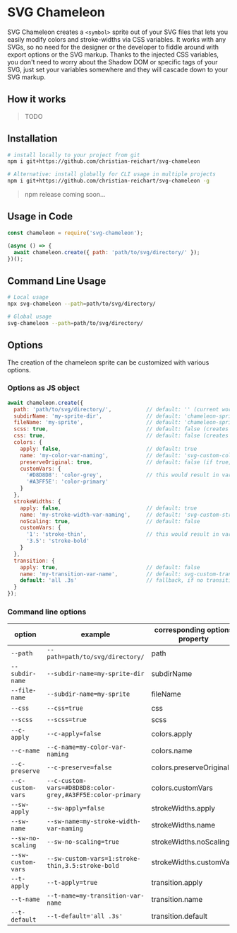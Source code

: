 # SVG Chameleon

SVG Chameleon creates a ```<symbol>``` sprite out of your SVG files that lets you easily modify colors and stroke-widths via CSS variables. It works with any SVGs, so no need for the designer or the developer to fiddle around with export options or the SVG markup. Thanks to the injected CSS variables, you don't need to worry about the Shadow DOM or specific tags of your SVG, just set your variables somewhere and they will cascade down to your SVG markup.

## How it works

> TODO

## Installation

``` bash
# install locally to your project from git
npm i git+https://github.com/christian-reichart/svg-chameleon
```

``` bash
# Alternative: install globally for CLI usage in multiple projects
npm i git+https://github.com/christian-reichart/svg-chameleon -g
```

> npm release coming soon...


## Usage in Code

```javascript
const chameleon = require('svg-chameleon');

(async () => {
  await chameleon.create({ path: 'path/to/svg/directory/' });
})();
```

## Command Line Usage

``` bash
# Local usage
npx svg-chameleon --path=path/to/svg/directory/
```

``` bash
# Global usage
svg-chameleon --path=path/to/svg/directory/
```

## Options

The creation of the chameleon sprite can be customized with various options.

### Options as JS object

```javascript
await chameleon.create({
  path: 'path/to/svg/directory/',           // default: '' (current working directory)  
  subdirName: 'my-sprite-dir',              // default: 'chameleon-sprite' (created inside your SVG directory, stores all generated files)
  fileName: 'my-sprite',                    // default: 'chameleon-sprite' (used for .svg, .scss and .css files)
  scss: true,                               // default: false (creates scss with classes for dimensions)
  css: true,                                // default: false (creates css with classes for dimensions)
  colors: {
    apply: false,                           // default: true
    name: 'my-color-var-naming',            // default: 'svg-custom-color' (individual colors are named 'svg-custom-color-1' and so on)
    preserveOriginal: true,                 // default: false (if true, replaces original color with 'currentColor')
    customVars: {
      '#D8D8D8': 'color-grey',              // this would result in var(--color-grey) for every color attribute with '#D8D8D8'
      '#A3FF5E': 'color-primary'
    }
  },
  strokeWidths: {
    apply: false,                           // default: true
    name: 'my-stroke-width-var-naming',     // default: 'svg-custom-stroke-width' (individual stroke-widths are named 'svg-custom-stroke-width-1' and so on)
    noScaling: true,                        // default: false
    customVars: {
      '1': 'stroke-thin',                   // this would result in var(--stroke-thin) for every stroke-width with '1'
      '3.5': 'stroke-bold'
    }
  },
  transition: {
    apply: true,                            // default: false
    name: 'my-transition-var-name',         // default: svg-custom-transition
    default: 'all .3s'                      // fallback, if no transition variable is assigned in your CSS
  }
});
```

### Command line options

| option |  example | corresponding options property |
|--|--|--|
| `--path` | `--path=path/to/svg/directory/` | path |
| `--subdir-name` | `--subdir-name=my-sprite-dir` | subdirName |
| `--file-name` | `--subdir-name=my-sprite` | fileName |
| `--css` | `--css=true` | css |
| `--scss` | `--scss=true` | scss |
| `--c-apply` | `--c-apply=false` | colors.apply |
| `--c-name` | `--c-name=my-color-var-naming` | colors.name |
| `--c-preserve` | `--c-preserve=false` | colors.preserveOriginal |
| `--c-custom-vars` | `--c-custom-vars=#D8D8D8:color-grey,#A3FF5E:color-primary` | colors.customVars |
| `--sw-apply` | `--sw-apply=false` | strokeWidths.apply |
| `--sw-name` | `--sw-name=my-stroke-width-var-naming` | strokeWidths.name |
| `--sw-no-scaling` | `--sw-no-scaling=true` | strokeWidths.noScaling |
| `--sw-custom-vars` | `--sw-custom-vars=1:stroke-thin,3.5:stroke-bold` | strokeWidths.customVars |
| `--t-apply` | `--t-apply=true` | transition.apply |
| `--t-name` | `--t-name=my-transition-var-name` | transition.name |
| `--t-default` | `--t-default='all .3s'` | transition.default |


